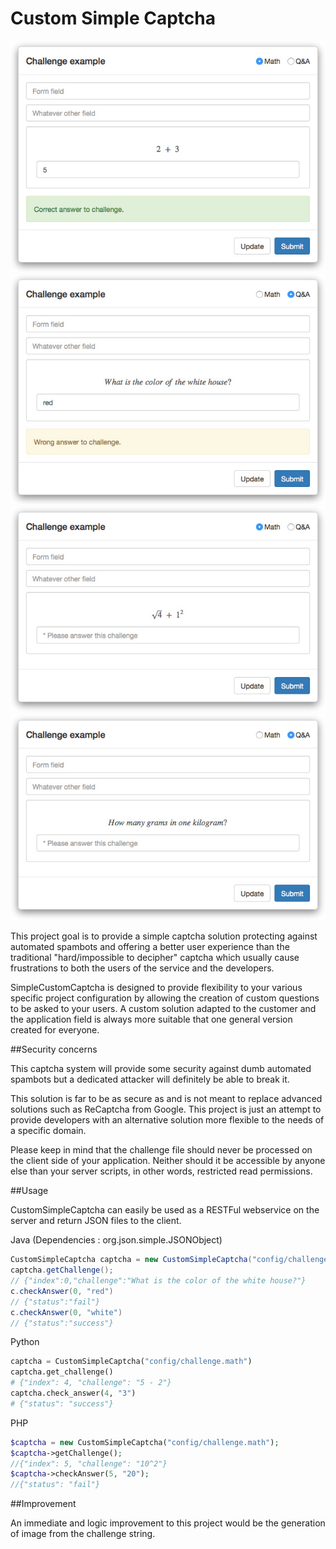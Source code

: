 Custom Simple Captcha
=====================

<img alt="Custom Simple Captcha - screenshot 1" src="example/client/img/screenshot1.jpg"/>

<img alt="Custom Simple Captcha - screenshot 2" src="example/client/img/screenshot2.jpg"/>

<img alt="Custom Simple Captcha - screenshot 3" src="example/client/img/screenshot3.jpg"/>

<img alt="Custom Simple Captcha - screenshot 4" src="example/client/img/screenshot4.jpg"/>

This project goal is to provide a simple captcha solution protecting against automated spambots and offering a better user experience than the traditional "hard/impossible to decipher" captcha which usually cause frustrations to both the users of the service and the developers.

SimpleCustomCaptcha is designed to provide flexibility to your various specific project configuration by allowing the creation of custom questions to be asked to your users. A custom solution adapted to the customer and the application field is always more suitable that one general version created for everyone.

##Security concerns

This captcha system will provide some security against dumb automated spambots but a dedicated attacker will definitely be able to break it.

This solution is far to be as secure as and is not meant to replace advanced solutions such as ReCaptcha from Google. This project is just an attempt to provide developers with an alternative solution more flexible to the needs of a specific domain.

Please keep in mind that the challenge file should never be processed on the client side of your application. Neither should it be accessible by anyone else than your server scripts, in other words, restricted read permissions.

##Usage

CustomSimpleCaptcha can easily be used as a RESTFul webservice on the server and return JSON files to the client.

Java (Dependencies : org.json.simple.JSONObject)
```java
CustomSimpleCaptcha captcha = new CustomSimpleCaptcha("config/challenge.qa");
captcha.getChallenge();
// {"index":0,"challenge":"What is the color of the white house?"}
c.checkAnswer(0, "red")
// {"status":"fail"}
c.checkAnswer(0, "white")
// {"status":"success"}
```

Python
```python
captcha = CustomSimpleCaptcha("config/challenge.math")
captcha.get_challenge()
# {"index": 4, "challenge": "5 - 2"}
captcha.check_answer(4, "3")
# {"status": "success"}
```

PHP
```php
$captcha = new CustomSimpleCaptcha("config/challenge.math");
$captcha->getChallenge();
//{"index": 5, "challenge": "10^2"}
$captcha->checkAnswer(5, "20");
//{"status": "fail"}
```

##Improvement

An immediate and logic improvement to this project would be the generation of image from the challenge string.
